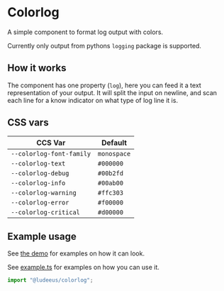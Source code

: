 # Colorlog

A simple component to format log output with colors.

Currently only output from pythons `logging` package is supported.

## How it works

The component has one property (`log`), here you can feed it a text representation of your output.
It will split the input on newline, and scan each line for a know indicator on what type of log line it is.

## CSS vars

| CCS Var                  | Default     |
| ------------------------ | ----------- |
| `--colorlog-font-family` | `monospace` |
| `--colorlog-text`        | `#000000`   |
| `--colorlog-debug`       | `#00b2fd`   |
| `--colorlog-info`        | `#00ab00`   |
| `--colorlog-warning`     | `#ffc303`   |
| `--colorlog-error`       | `#f00000`   |
| `--colorlog-critical`    | `#d00000`   |

## Example usage

See [the demo](https://rawcdn.githack.com/ludeeus/colorlog/master/example.html) for examples on how it can look.

See [example.ts](https://github.com/ludeeus/colorlog/blob/master/example.ts) for examples on how you can use it.

```typescript
import "@ludeeus/colorlog";
```
